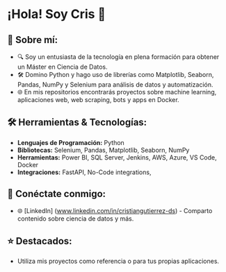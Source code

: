 # ¡Hola! Soy Cris 👋

## 🚀 Sobre mí:
- 🔍 Soy un entusiasta de la tecnología en plena formación para obtener un Máster en Ciencia de Datos.
- 🛠️ Domino Python y hago uso de librerías como Matplotlib, Seaborn, Pandas, NumPy y Selenium para análisis de datos y automatización.
- 🌐 En mis repositorios encontrarás proyectos sobre machine learning, aplicaciones web, web scraping, bots y apps en Docker.

## 🛠 Herramientas & Tecnologías:

- **Lenguajes de Programación:** Python
- **Bibliotecas:** Selenium, Pandas, Matplotlib, Seaborn, NumPy
- **Herramientas:** Power BI, SQL Server, Jenkins, AWS, Azure, VS Code, Docker
- **Integraciones:** FastAPI, No-Code integrations,

## 🔗 Conéctate conmigo:
- 🌐 [LinkedIn] (www.linkedin.com/in/cristiangutierrez-ds) - Comparto contenido sobre ciencia de datos y más.

## ⭐ Destacados:
- Utiliza mis proyectos como referencia o para tus propias aplicaciones.





